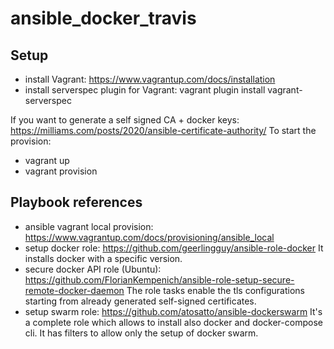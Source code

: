 # ansible_docker_travis

## Setup

- install Vagrant: https://www.vagrantup.com/docs/installation
- install serverspec plugin for Vagrant: vagrant plugin install vagrant-serverspec

If you want to generate a self signed CA + docker keys: https://milliams.com/posts/2020/ansible-certificate-authority/
To start the provision:
- vagrant up
- vagrant provision

## Playbook references

- ansible vagrant local provision: https://www.vagrantup.com/docs/provisioning/ansible_local
- setup docker role: https://github.com/geerlingguy/ansible-role-docker
It installs docker with a specific version.
- secure docker API role (Ubuntu): https://github.com/FlorianKempenich/ansible-role-setup-secure-remote-docker-daemon
The role tasks enable the tls configurations starting from already generated self-signed certificates.
- setup swarm role: https://github.com/atosatto/ansible-dockerswarm
It's a complete role which allows to install also docker and docker-compose cli. It has filters to allow only the setup of docker swarm.
